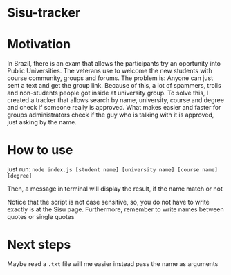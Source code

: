 # Sisu-tracker

# Motivation

In Brazil, there is an exam that allows the participants try an oportunity into Public Universities. The veterans use to welcome the new students
with course community, groups and forums. The problem is: Anyone can just sent a text and get the group link. Because of this, a lot of spammers, trolls and
non-students people got inside at university group. To solve this, I created a tracker that allows search by name, university, course and degree and check if someone 
really is approved. What makes easier and faster for groups administrators check if the guy who is talking with it is approved, just asking by the name. 

# How to use

just run: `node index.js [student name] [university name] [course name] [degree]`

Then, a message in terminal will display the result, if the name match or not

Notice that the script is not case sensitive, so, you do not have to write exactly is at the Sisu page. Furthermore, remember to write names between quotes or single quotes

# Next steps

Maybe read a `.txt` file will me easier instead pass the name as arguments
